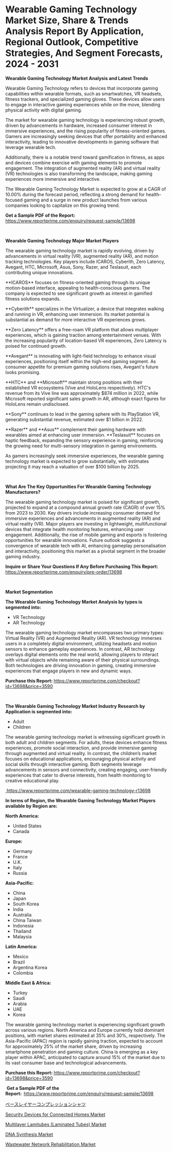 <p><h1>Wearable Gaming Technology Market Size, Share & Trends Analysis Report By Application, Regional Outlook, Competitive Strategies, And Segment Forecasts, 2024 - 2031</h1></p><p><strong>Wearable Gaming Technology Market Analysis and Latest Trends</strong></p>
<p><p>Wearable Gaming Technology refers to devices that incorporate gaming capabilities within wearable formats, such as smartwatches, VR headsets, fitness trackers, and specialized gaming gloves. These devices allow users to engage in interactive gaming experiences while on the move, blending physical activity with digital gaming.</p><p>The market for wearable gaming technology is experiencing robust growth, driven by advancements in hardware, increased consumer interest in immersive experiences, and the rising popularity of fitness-oriented games. Gamers are increasingly seeking devices that offer portability and enhanced interactivity, leading to innovative developments in gaming software that leverage wearable tech. </p><p>Additionally, there is a notable trend toward gamification in fitness, as apps and devices combine exercise with gaming elements to promote engagement. The integration of augmented reality (AR) and virtual reality (VR) technologies is also transforming the landscape, making gaming experiences more immersive and interactive. </p><p>The Wearable Gaming Technology Market is expected to grow at a CAGR of 10.00% during the forecast period, reflecting a strong demand for health-focused gaming and a surge in new product launches from various companies looking to capitalize on this growing trend.</p></p>
<p><strong>Get a Sample PDF of the Report:&nbsp;</strong> <a href="https://www.reportprime.com/enquiry/request-sample/13698">https://www.reportprime.com/enquiry/request-sample/13698</a></p>
<p>&nbsp;</p>
<p><strong>Wearable Gaming Technology Major Market Players</strong></p>
<p><p>The wearable gaming technology market is rapidly evolving, driven by advancements in virtual reality (VR), augmented reality (AR), and motion tracking technologies. Key players include ICAROS, Cyberith, Zero Latency, Avegant, HTC, Microsoft, Asus, Sony, Razer, and Teslasuit, each contributing unique innovations.</p><p>**ICAROS** focuses on fitness-oriented gaming through its unique motion-based interface, appealing to health-conscious gamers. The company is expected to see significant growth as interest in gamified fitness solutions expands.</p><p>**Cyberith** specializes in the Virtualizer, a device that integrates walking and running in VR, enhancing user immersion. Its market potential is substantial as demand for more interactive VR experiences grows.</p><p>**Zero Latency** offers a free-roam VR platform that allows multiplayer experiences, which is gaining traction among entertainment venues. With the increasing popularity of location-based VR experiences, Zero Latency is poised for continued growth.</p><p>**Avegant** is innovating with light-field technology to enhance visual experiences, positioning itself within the high-end gaming segment. As consumer appetite for premium gaming solutions rises, Avegant's future looks promising.</p><p>**HTC** and **Microsoft** maintain strong positions with their established VR ecosystems (Vive and HoloLens respectively). HTC's revenue from its Vive line was approximately $874 million in 2022, while Microsoft reported significant sales growth in AR, although exact figures for HoloLens remain undisclosed.</p><p>**Sony** continues to lead in the gaming sphere with its PlayStation VR, generating substantial revenue, estimated over $1 billion in 2022. </p><p>**Razer** and **Asus** complement their gaming hardware with wearables aimed at enhancing user immersion. **Teslasuit** focuses on haptic feedback, expanding the sensory experience in gaming, reinforcing the growing need for multi-sensory integration in gaming environments.</p><p>As gamers increasingly seek immersive experiences, the wearable gaming technology market is expected to grow substantially, with estimates projecting it may reach a valuation of over $100 billion by 2025.</p></p>
<p>&nbsp;</p>
<p><strong>What Are The Key Opportunities For Wearable Gaming Technology Manufacturers?</strong></p>
<p><p>The wearable gaming technology market is poised for significant growth, projected to expand at a compound annual growth rate (CAGR) of over 15% from 2023 to 2030. Key drivers include increasing consumer demand for immersive experiences and advancements in augmented reality (AR) and virtual reality (VR). Major players are investing in lightweight, multifunctional devices that integrate health monitoring features, enhancing user engagement. Additionally, the rise of mobile gaming and esports is fostering opportunities for wearable innovations. Future outlook suggests a convergence of wearable tech with AI, enhancing gameplay personalisation and interactivity, positioning this market as a pivotal segment in the broader gaming industry.</p></p>
<p><strong>Inquire or Share Your Questions If Any Before Purchasing This Report:</strong> <a href="https://www.reportprime.com/enquiry/pre-order/13698">https://www.reportprime.com/enquiry/pre-order/13698</a></p>
<p>&nbsp;</p>
<p><strong>Market Segmentation</strong></p>
<p><strong>The Wearable Gaming Technology Market Analysis by types is segmented into:</strong></p>
<p><ul><li>VR Technology</li><li>AR Technology</li></ul></p>
<p><p>The wearable gaming technology market encompasses two primary types: Virtual Reality (VR) and Augmented Reality (AR). VR technology immerses users in a completely digital environment, utilizing headsets and motion sensors to enhance gameplay experiences. In contrast, AR technology overlays digital elements onto the real world, allowing players to interact with virtual objects while remaining aware of their physical surroundings. Both technologies are driving innovation in gaming, creating immersive experiences that engage players in new and dynamic ways.</p></p>
<p><strong>Purchase this Report:&nbsp;</strong><a href="https://www.reportprime.com/checkout?id=13698&price=3590">https://www.reportprime.com/checkout?id=13698&price=3590</a></p>
<p>&nbsp;</p>
<p><strong>The Wearable Gaming Technology Market Industry Research by Application is segmented into:</strong></p>
<p><ul><li>Adult</li><li>Children</li></ul></p>
<p><p>The wearable gaming technology market is witnessing significant growth in both adult and children segments. For adults, these devices enhance fitness experiences, promote social interaction, and provide immersive gaming through augmented and virtual reality. In contrast, the children’s market focuses on educational applications, encouraging physical activity and social skills through interactive gaming. Both segments leverage advancements in sensors and connectivity, creating engaging, user-friendly experiences that cater to diverse interests, from health monitoring to creative educational play.</p></p>
<p><a href="https://www.reportprime.com/wearable-gaming-technology-r13698">&nbsp;https://www.reportprime.com/wearable-gaming-technology-r13698</a></p>
<p><strong>In terms of Region, the Wearable Gaming Technology Market Players available by Region are:</strong></p>
<p>
    <p> <strong> North America: </strong>
        <ul>
            <li>United States</li>
            <li>Canada</li>
        </ul>
        </p> 
    <p> <strong> Europe: </strong>
        <ul>
            <li>Germany</li>
            <li>France</li>
            <li>U.K.</li>
            <li>Italy</li>
            <li>Russia</li>
        </ul>
        </p> 
    <p> <strong> Asia-Pacific: </strong>
        <ul>
            <li>China</li>
            <li>Japan</li>
            <li>South Korea</li>
            <li>India</li>
            <li>Australia</li>
            <li>China Taiwan</li>
            <li>Indonesia</li>
            <li>Thailand</li>
            <li>Malaysia</li>
        </ul>
        </p> 
    <p> <strong> Latin America: </strong>
        <ul>
            <li>Mexico</li>
            <li>Brazil</li>
            <li>Argentina Korea</li>
            <li>Colombia</li>
        </ul>
        </p> 
    <p> <strong> Middle East & Africa: </strong>
        <ul>
            <li>Turkey</li>
            <li>Saudi</li>
            <li>Arabia</li>
            <li>UAE</li>
            <li>Korea</li>
        </ul>
    </p>
    </p>
<p><p>The wearable gaming technology market is experiencing significant growth across various regions. North America and Europe currently hold dominant positions, with market shares estimated at 35% and 30%, respectively. The Asia-Pacific (APAC) region is rapidly gaining traction, expected to account for approximately 25% of the market share, driven by increasing smartphone penetration and gaming culture. China is emerging as a key player within APAC, anticipated to capture around 15% of the market due to its vast consumer base and technological advancements.</p></p>
<p><strong>Purchase this Report: </strong><a href="https://www.reportprime.com/checkout?id=13698&price=3590">https://www.reportprime.com/checkout?id=13698&price=3590</a></p>
<p>&nbsp;<strong>Get a Sample PDF of the Report:&nbsp;&nbsp;</strong><a href="https://www.reportprime.com/enquiry/request-sample/13698">https://www.reportprime.com/enquiry/request-sample/13698</a></p>
<p><strong></strong></p>
<p><p><a href="https://medium.com/@dfg5fff/baselayer-compression-shirt-market-%E3%81%AE%E3%82%B0%E3%83%AD%E3%83%BC%E3%83%90%E3%83%AB%E5%B8%82%E5%A0%B4%E6%A6%82%E8%A6%81%E3%81%AF-%E4%B8%96%E7%95%8C%E3%81%8A%E3%82%88%E3%81%B3%E4%B8%BB%E8%A6%81%E5%B8%82%E5%A0%B4%E3%81%AB%E3%81%8A%E3%81%91%E3%82%8B%E6%A5%AD%E7%95%8C%E3%81%AB%E5%BD%B1%E9%9F%BF%E3%82%92%E4%B8%8E%E3%81%88%E3%82%8B%E4%B8%BB%E8%A6%81%E3%81%AA%E3%83%88%E3%83%AC%E3%83%B3%E3%83%89%E3%81%AB%E3%81%A4%E3%81%84%E3%81%A6-%E7%8B%AC%E8%87%AA%E3%81%AE%E8%A6%96%E7%82%B9%E3%82%92%E6%8F%90%E4%BE%9B%E3%81%97%E3%81%BE%E3%81%99-a4f3e43498fb">ベースレイヤーコンプレッションシャツ</a></p><p><a href="https://issuu.com/reportprime-2/docs/security-devices-for-connected-home_3754e73d7b0da6">Security Devices for Connected Homes Market</a></p><p><a href="https://issuu.com/reportprime-2/docs/multilayer-lamitubes-laminated-tube_efb2e99cdbe918">Multilayer Lamitubes (Laminated Tubes) Market</a></p><p><a href="https://github.com/indrystar/Market-Research-Report-List-4/blob/main/dna-synthesis-market.md">DNA Synthesis Market</a></p><p><a href="https://medium.com/@jakobeblake51/the-global-wastewater-network-rehabilitation-market-is-a-dynamic-and-growing-industry-83a82b428bb3">Wastewater Network Rehabilitation Market</a></p></p>